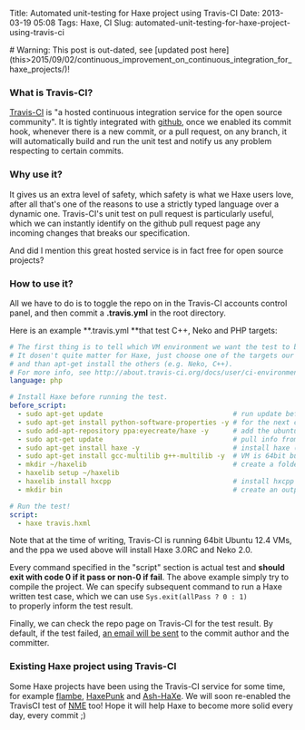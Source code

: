 Title: Automated unit-testing for Haxe project using Travis-CI
Date: 2013-03-19 05:08
Tags: Haxe, CI
Slug: automated-unit-testing-for-haxe-project-using-travis-ci

<span class="center">
# Warning: This post is out-dated, see [updated post here](this>2015/09/02/continuous_improvement_on_continuous_integration_for_haxe_projects/)!
</span>

### What is Travis-CI?

[Travis-CI][] is "a hosted continuous integration service for the open
source community". It is tightly integrated with [github][], once we
enabled its commit hook, whenever there is a new commit, or a pull
request, on any branch, it will automatically build and run the unit
test and notify us any problem respecting to certain commits.

### Why use it?

It gives us an extra level of safety, which safety is what we Haxe users
love, after all that's one of the reasons to use a strictly typed
language over a dynamic one. Travis-CI's unit test on pull request is
particularly useful, which we can instantly identify on the github pull
request page any incoming changes that breaks our specification.

And did I mention this great hosted service is in fact free for open
source projects?

### How to use it?

All we have to do is to toggle the repo on in the Travis-CI accounts
control panel, and then commit a **.travis.yml** in the root directory.

Here is an example **.travis.yml **that test C++, Neko and PHP targets:

```yaml
# The first thing is to tell which VM environment we want the test to be run on.
# It dosen't quite matter for Haxe, just choose one of the targets our project support (e.g. PHP),
# and than apt-get install the others (e.g. Neko, C++).
# For more info, see http://about.travis-ci.org/docs/user/ci-environment/
language: php

# Install Haxe before running the test.
before_script:
  - sudo apt-get update                                # run update before installing anything
  - sudo apt-get install python-software-properties -y # for the next command
  - sudo add-apt-repository ppa:eyecreate/haxe -y      # add the ubuntu ppa that contains haxe
  - sudo apt-get update                                # pull info from ppa
  - sudo apt-get install haxe -y                       # install haxe (and neko)
  - sudo apt-get install gcc-multilib g++-multilib -y  # VM is 64bit but hxcpp builds 32bit
  - mkdir ~/haxelib                                    # create a folder for installing haxelib
  - haxelib setup ~/haxelib
  - haxelib install hxcpp                              # install hxcpp to test C++ target
  - mkdir bin                                          # create an output folder if needed

# Run the test!
script:
  - haxe travis.hxml
```

Note that at the time of writing, Travis-CI is running 64bit Ubuntu 12.4
VMs, and the ppa we used above will install Haxe 3.0RC and Neko 2.0.

Every command specified in the "script" section is actual test and
**should exit with code 0 if it pass or non-0 if fail**. The above
example simply try to compile the project. We can
specify subsequent command to run a Haxe written test case, which we can
use `Sys.exit(allPass
? 0 : 1)` to properly inform the test result.

Finally, we can check the repo page on Travis-CI for the test result. By
default, if the test failed, [an email will be sent][] to the commit
author and the committer.

### Existing Haxe project using Travis-CI

Some Haxe projects have been using the Travis-CI service for some time,
for example [flambe][], [HaxePunk][] and [Ash-HaXe][]. We will soon
re-enabled the TravisCI test of [NME][] too! Hope it will help Haxe to
become more solid every day, every commit ;)

  [Travis-CI]: http://about.travis-ci.org/docs/
  [github]: https://github.com/
  [an email will be sent]: http://about.travis-ci.org/docs/user/notifications/
  [flambe]: https://github.com/aduros/flambe
  [HaxePunk]: https://github.com/MattTuttle/HaxePunk
  [Ash-HaXe]: https://github.com/nadako/Ash-HaXe
  [NME]: https://github.com/haxenme/NME
